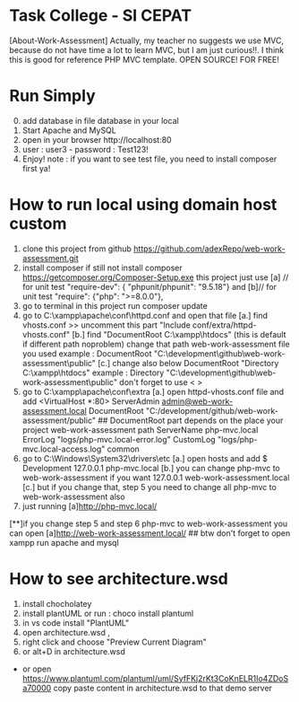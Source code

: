 # Task College - SI CEPAT
[About-Work-Assessment]
Actually, my teacher no suggests we use MVC, because do not have time a lot to learn MVC, but I am just curious!!.
I think this is good for reference PHP MVC template.
OPEN SOURCE! FOR FREE!
# Run Simply
0. add database in file database in your local
1. Start Apache and MySQL
2. open in your browser http://localhost:80
3. user : user3 - password : Test123!
4. Enjoy!
note : if you want to see test file, you need to install composer first ya!

# How to run local using domain host custom
1. clone this project from github https://github.com/adexRepo/web-work-assessment.git
2. install composer if still not install composer https://getcomposer.org/Composer-Setup.exe
    this project just use 
    [a] // for unit test "require-dev": { "phpunit/phpunit": "9.5.18"}
    and
    [b]// for unit test "require": {"php": ">=8.0.0"},
3. go to terminal in this project run composer update
4. go to C:\xampp\apache\conf\httpd.conf and open that file
    [a.] find vhosts.conf >> uncomment this part "Include conf/extra/httpd-vhosts.conf"
    [b.] find "DocumentRoot C:\xampp\htdocs" (this is default if different path noproblem)
        change that path web-work-assessment file you used
        example : DocumentRoot "C:\development\github\web-work-assessment\public"
    [c.] change also below DocumentRoot "Directory C:\xampp\htdocs"
        example : Directory "C:\development\github\web-work-assessment\public"
        don't forget to use < >
5. go to C:\xampp\apache\conf\extra
    [a.] open  httpd-vhosts.conf file and add
        <VirtualHost *:80>
            ServerAdmin admin@web-work-assessment.local
            DocumentRoot "C:/development/github/web-work-assessment/public"
            ## DocumentRoot part depends on the place your project web-work-assessment path 
            ServerName php-mvc.local
            ErrorLog "logs/php-mvc.local-error.log"
            CustomLog "logs/php-mvc.local-access.log" common
        </VirtualHost>
6. go to C:\Windows\System32\drivers\etc
    [a.] open hosts and add
        $ Development
        127.0.0.1 php-mvc.local
    [b.] you can change php-mvc to web-work-assessment if you want 127.0.0.1 web-work-assessment.local
    [c.] but if you change that, step 5 you need to change all php-mvc to web-work-assessment also
7. just running
    [a]http://php-mvc.local/

[**]if you change step 5 and step 6 php-mvc to web-work-assessment you can open
    [a]http://web-work-assessment.local/  ## btw don't forget to open xampp run apache and mysql

# How to see architecture.wsd
1. install chocholatey
2. install plantUML or run : choco install plantuml
3. in vs code install "PlantUML"
4. open architecture.wsd ,
5. right click and choose "Preview Current Diagram"
6. or alt+D in architecture.wsd 

* or open https://www.plantuml.com/plantuml/uml/SyfFKj2rKt3CoKnELR1Io4ZDoSa70000
copy paste content in architecture.wsd to that demo server
